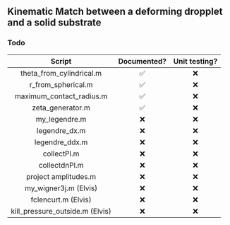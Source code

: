 ## Kinematic Match between a deforming dropplet and a solid substrate

### Todo
| Script                     | Documented?      | Unit testing? |
| :----:                     | :--------:       | :-----------: |
| theta_from_cylindrical.m   |:white_check_mark:| :x:           |
| r_from_spherical.m         |:white_check_mark:| :x:           |
| maximum_contact_radius.m   |:white_check_mark:| :x:           |
| zeta_generator.m           |:white_check_mark:| :x:           |
| my_legendre.m              | :x:              | :x:           |
| legendre_dx.m              | :x:              | :x:           |
| legendre_ddx.m             | :x:              | :x:           |
| collectPl.m                | :x:              | :x:           |
| collectdnPl.m              | :x:              | :x:           |
| project amplitudes.m       | :x:              | :x:           |
| my_wigner3j.m (Elvis)      | :x:              | :x:           |
| fclencurt.m (Elvis)        | :x:              | :x:           |
| kill_pressure_outside.m (Elvis)| :x:          | :x:           |
